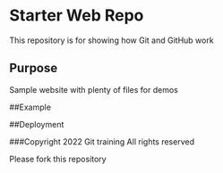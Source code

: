 # Starter Web Repo

This repository is for showing how Git and GitHub work

## Purpose

Sample website with plenty of files for demos

##Example

##Deployment

###Copyright
2022 Git training All rights reserved

Please fork this repository

